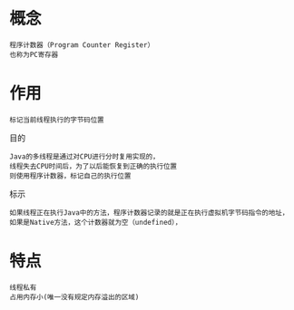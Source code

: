 


# 概念

    程序计数器（Program Counter Register）
    也称为PC寄存器

# 作用

    标记当前线程执行的字节码位置

目的

    Java的多线程是通过对CPU进行分时复用实现的，
    线程失去CPU时间后，为了以后能恢复到正确的执行位置
    则使用程序计数器，标记自己的执行位置       

标示

    如果线程正在执行Java中的方法，程序计数器记录的就是正在执行虚拟机字节码指令的地址，
    如果是Native方法，这个计数器就为空（undefined），
 

# 特点

    线程私有
    占用内存小(唯一没有规定内存溢出的区域)

